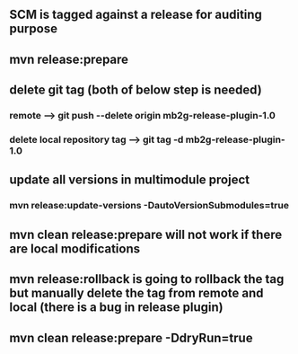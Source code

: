 ## SCM is tagged against a release for auditing purpose
## mvn release:prepare
## delete git tag (both of below step is needed)
### remote --> git push --delete origin mb2g-release-plugin-1.0
### delete local repository tag --> git tag -d mb2g-release-plugin-1.0   
## update all versions in multimodule project
### mvn release:update-versions -DautoVersionSubmodules=true
## mvn clean release:prepare will not work if there are local modifications
## mvn release:rollback is going to rollback the tag but manually delete the tag from remote and local (there is a bug in release plugin)
## mvn clean release:prepare -DdryRun=true